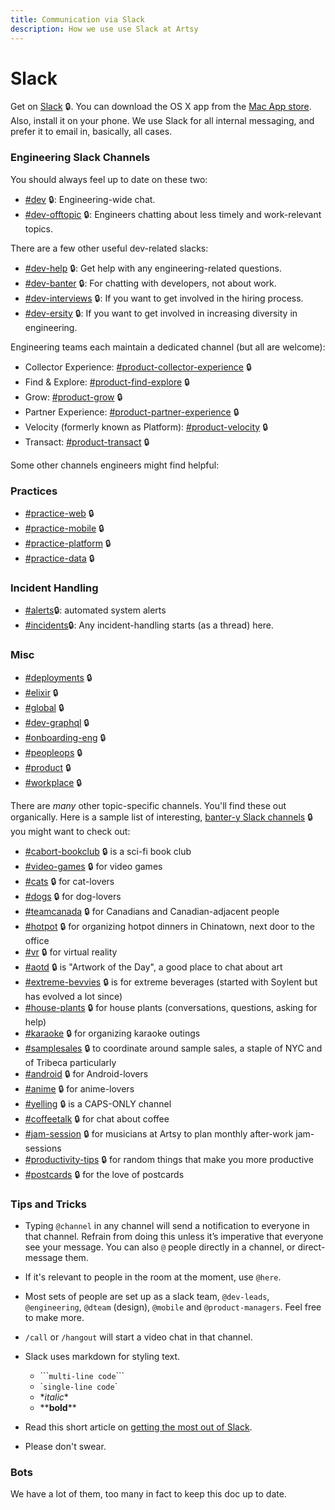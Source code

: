 ```yaml
---
title: Communication via Slack
description: How we use use Slack at Artsy
---
```


# Slack

Get on [Slack](https://artsy.slack.com) 🔒. You can download the OS X app from the
[Mac App store](https://itunes.apple.com/us/app/slack/id803453959?mt=12). Also, install it on your phone. We use
Slack for all internal messaging, and prefer it to email in, basically, all cases.

### Engineering Slack Channels

You should always feel up to date on these two:

- [#dev](https://artsy.slack.com/messages/dev) 🔒: Engineering-wide chat.
- [#dev-offtopic](https://artsy.slack.com/messages/dev-offtopic) 🔒: Engineers chatting about less timely and
  work-relevant topics.

There are a few other useful dev-related slacks:

- [#dev-help](https://artsy.slack.com/messages/dev-help) 🔒: Get help with any engineering-related questions.
- [#dev-banter](https://artsy.slack.com/messages/dev-banter) 🔒: For chatting with developers, not about work.
- [#dev-interviews](https://artsy.slack.com/messages/dev-interviews) 🔒: If you want to get involved in the hiring
  process.
- [#dev-ersity](https://artsy.slack.com/messages/dev-ersity) 🔒: If you want to get involved in increasing
  diversity in engineering.

Engineering teams each maintain a dedicated channel (but all are welcome):

- Collector Experience:
  [#product-collector-experience](https://artsy.slack.com/messages/product-collector-experience) 🔒
- Find & Explore: [#product-find-explore](https://artsy.slack.com/messages/product-find-explore) 🔒
- Grow: [#product-grow](https://artsy.slack.com/messages/product-grow) 🔒
- Partner Experience: [#product-partner-experience](https://artsy.slack.com/messages/product-partner-experience) 🔒
- Velocity (formerly known as Platform): [#product-velocity](https://artsy.slack.com/messages/product-velocity) 🔒
- Transact: [#product-transact](https://artsy.slack.com/messages/product-transact) 🔒

Some other channels engineers might find helpful:

### Practices

- [#practice-web](https://artsy.slack.com/messages/practice-web) 🔒
- [#practice-mobile](https://artsy.slack.com/messages/practice-mobile) 🔒
- [#practice-platform](https://artsy.slack.com/messages/practice-platform) 🔒
- [#practice-data](https://artsy.slack.com/messages/practice-data) 🔒

### Incident Handling

- [#alerts](https://artsy.slack.com/messages/alerts)🔒: automated system alerts
- [#incidents](https://artsy.slack.com/messages/alerts)🔒: Any incident-handling starts (as a thread) here.

### Misc

- [#deployments](https://artsy.slack.com/messages/deployments) 🔒
- [#elixir](https://artsy.slack.com/messages/elixir) 🔒
- [#global](https://artsy.slack.com/messages/global) 🔒
- [#dev-graphql](https://artsy.slack.com/messages/dev-graphql) 🔒
- [#onboarding-eng](https://artsy.slack.com/messages/onboarding-eng) 🔒
- [#peopleops](https://artsy.slack.com/messages/peopleops) 🔒
- [#product](https://artsy.slack.com/messages/product) 🔒
- [#workplace](https://artsy.slack.com/messages/workplace) 🔒

There are _many_ other topic-specific channels. You'll find these out organically. Here is a sample list of
interesting, [banter-y Slack channels](https://artsy.slack.com/archives/C02531TUD/p1533749286000516) 🔒 you might
want to check out:

- [#cabort-bookclub](https://artsy.slack.com/messages/cabort-bookclub) 🔒 is a sci-fi book club
- [#video-games](https://artsy.slack.com/messages/video-games) 🔒 for video games
- [#cats](https://artsy.slack.com/messages/cats) 🔒 for cat-lovers
- [#dogs](https://artsy.slack.com/messages/dogs) 🔒 for dog-lovers
- [#teamcanada](https://artsy.slack.com/messages/teamcanada) 🔒 for Canadians and Canadian-adjacent people
- [#hotpot](https://artsy.slack.com/messages/hotpot) 🔒 for organizing hotpot dinners in Chinatown, next door to
  the office
- [#vr](https://artsy.slack.com/messages/vr) 🔒 for virtual reality
- [#aotd](https://artsy.slack.com/messages/aotd) 🔒 is "Artwork of the Day", a good place to chat about art
- [#extreme-bevvies](https://artsy.slack.com/messages/extreme-bevvies) 🔒 is for extreme beverages (started with
  Soylent but has evolved a lot since)
- [#house-plants](https://artsy.slack.com/messages/house-plants) 🔒 for house plants (conversations, questions,
  asking for help)
- [#karaoke](https://artsy.slack.com/messages/karaoke) 🔒 for organizing karaoke outings
- [#samplesales](https://artsy.slack.com/messages/sameplsales) 🔒 to coordinate around sample sales, a staple of
  NYC and of Tribeca particularly
- [#android](https://artsy.slack.com/messages/android) 🔒 for Android-lovers
- [#anime](https://artsy.slack.com/messages/anime) 🔒 for anime-lovers
- [#yelling](https://artsy.slack.com/messages/yelling) 🔒 is a CAPS-ONLY channel
- [#coffeetalk](https://artsy.slack.com/messages/coffeetalk) 🔒 for chat about coffee
- [#jam-session](https://artsy.slack.com/messages/jam-session) 🔒 for musicians at Artsy to plan monthly after-work
  jam-sessions
- [#productivity-tips](https://artsy.slack.com/messages/productivity-tips) 🔒 for random things that make you more
  productive
- [#postcards](https://artsy.slack.com/messages/postcards) 🔒 for the love of postcards

### Tips and Tricks

- Typing `@channel` in any channel will send a notification to everyone in that channel. Refrain from doing this
  unless it’s imperative that everyone see your message. You can also `@` people directly in a channel, or
  direct-message them.

- If it's relevant to people in the room at the moment, use `@here`.

- Most sets of people are set up as a slack team, `@dev-leads`, `@engineering`, `@dteam` (design), `@mobile` and
  `@product-managers`. Feel free to make more.

- `/call` or `/hangout` will start a video chat in that channel.

- Slack uses markdown for styling text.

  - \`\`\``multi-line code`\`\`\`
  - \``single-line code`\`
  - \*_italic_\*
  - \*\***bold**\*\*

- Read this short article on
  [getting the most out of Slack](https://slackhq.com/11-useful-tips-for-getting-the-most-of-slack).

- Please don't swear.

### Bots

We have a lot of them, too many in fact to keep this doc up to date.
